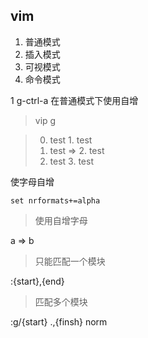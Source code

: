 vim
---

1. 普通模式
2. 插入模式
3. 可视模式
4. 命令模式

1 g-ctrl-a 在普通模式下使用自增

> vip g<c-a>

> 0. test        1. test
> 0. test   =>   2. test
> 0. test        3. test

使字母自增

`set nrformats+=alpha`

> 使用<c-a>自增字母

a => b

> 只能匹配一个模块

:{start},{end}

> 匹配多个模块

:g/{start} .,{finsh} norm
